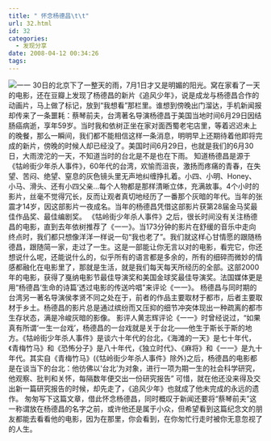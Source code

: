 ```yaml
---
title: " 怀念杨德昌\t\t"
url: 32.html
id: 32
categories:
  - 发现分享
date: 2008-04-12 00:34:26
tags:
---
```


![一一](../../../images/2008/04/yiyi.jpg) 30日的北京下了一整天的雨，7月1日才又是明媚的阳光。窝在家看了一天的电影，还在豆瓣上发现了杨德昌的新片《追风少年》，说是成龙与杨德昌合作的动画片，马上做了标记，放到“我想看”那栏里。谁想到傍晚出门溜达，手机新闻报却传来了一条噩耗：蔡琴前夫，台湾著名导演杨德昌于美国当地时间6月29日因结肠癌病逝，享年59岁。当时我和依树正坐在家对面西蜀老宅店里，等着迟迟未上的晚餐，那么一瞬间，我们都不能相信这样一条消息，明明早上还期待着他即将完成的新片，傍晚的时候人却已经没了。美国时间6月29日，也就是我们的6月30日，大雨滂沱的一天，不知道当时的台北是不是也在下雨。 知道杨德昌是源于《牯岭街少年杀人事件》，60年代的台湾，欢愉而沮丧，激扬而疼痛的青春，在失望、苦闷、绝望、窒息的灰色镜头里无声地纠缠挣扎着。小四、小明、Honey、小马、滑头、还有小四父亲…每个人物都是那样清晰立体，充满故事。4个小时的影片，丝毫不觉得冗长，反而让观者真切地经历了一番那个灰暗的年代。当年的张震才14岁，因这部影片一夜成名。当年的杨德昌凭借这部影片获第28届金马奖最佳作品奖、最佳编剧奖。 《牯岭街少年杀人事件》之后，很长时间没有关注杨德昌的电影，直到去年依树推荐了《一一》。当173分钟的影片在舒缓的音乐中走向终点时，我们都只想像洋洋一样说一句“我也老了”。我们就这样心甘情愿的跟随杨德昌，跟随简一家，走过了一生。这是一部能让你无言以对的电影，看完它，你还想说什么呢，还能说什么的，似乎所有的语言都是多余的，所有的细碎而微妙的情感都融化在电影里了，那就是生活，就是我们每天每天所经历的全部。这部2000年的电影，获得了戛纳电影节最佳导演奖和美国金球奖最佳导演奖。法国媒体更是用“杨德昌‘生命的诗篇’透过电影的传送吟唱”来评论《一一》。 杨德昌与同时期的台湾另一著名导演侯孝贤不同之处在于，前者的作品主要取材于都市，后者主要取材于乡土。杨德昌的影片总是通过缤纷而又压抑的细节冲突体现出一种疏离的都市生存状态，满是冷峻灰暗的影像。 影评人黄志辉评论《一一》时曾经说过，“如果真有所谓‘一生一台戏’，杨德昌的一台戏就是关于台北——他生于斯长于斯的地方。《牯岭街少年杀人事件》是谈六十年代的台北，《海滩的一天》是七十年代，《青梅竹马》和《恐怖分子》是八十年代，《独立时代》、《麻将》和《一一》是九十年代。其实自《青梅竹马》(《牯岭街少年杀人事件》除外)之后，杨德昌的电影都是在谈当下的台北：他彷佛以‘台北’为对象，进行一项为期一生的社会科学研究，他观察、批判和关怀，每隔数年便交出一份研究报告” 可惜，就在他还没来得及交出新一篇研究报告的时候，却先走了，《追风少年》也就成了他未完成的永远的遗作。 匆匆写下这篇文章，借此怀念杨德昌，同时概叹于新闻还要将“蔡琴前夫”这一称谓放在杨德昌的名字之前，或许他还是属于小众，但希望看到这篇纪念文的朋友都能去看看他的电影，因为在那里，你会看到，在你匆忙行走时被你无意忽视了的人生。